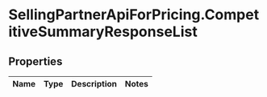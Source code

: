 # SellingPartnerApiForPricing.CompetitiveSummaryResponseList

## Properties
Name | Type | Description | Notes
------------ | ------------- | ------------- | -------------


